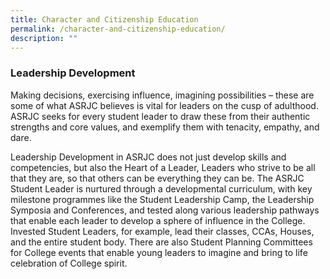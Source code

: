 ```yaml
---
title: Character and Citizenship Education
permalink: /character-and-citizenship-education/
description: ""
---
```


### Leadership Development

Making decisions, exercising influence, imagining possibilities – these are some of what ASRJC believes is vital for leaders on the cusp of adulthood. ASRJC seeks for every student leader to draw these from their authentic strengths and core values, and exemplify them with tenacity, empathy, and dare.

Leadership Development in ASRJC does not just develop skills and competencies, but also the Heart of a Leader, Leaders who strive to be all that they are, so that others can be everything they can be. The ASRJC Student Leader is nurtured through a developmental curriculum, with key milestone programmes like the Student Leadership Camp, the Leadership Symposia and Conferences, and tested along various leadership pathways that enable each leader to develop a sphere of influence in the College. Invested Student Leaders, for example, lead their classes, CCAs, Houses, and the entire student body. There are also Student Planning Committees for College events that enable young leaders to imagine and bring to life celebration of College spirit.